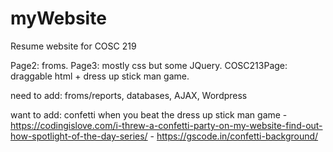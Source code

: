 # myWebsite

Resume website for COSC 219 

Page2: froms. 
Page3: mostly css but some JQuery. 
COSC213Page: draggable html + dress up stick man game. 

need to add: froms/reports, databases, AJAX, Wordpress


want to add:
confetti when you beat the dress up stick man game
    - https://codingislove.com/i-threw-a-confetti-party-on-my-website-find-out-how-spotlight-of-the-day-series/
    - https://gscode.in/confetti-background/

